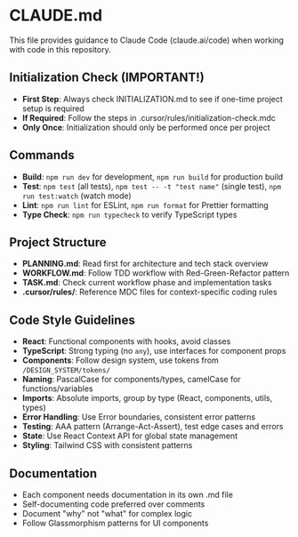# CLAUDE.md

This file provides guidance to Claude Code (claude.ai/code) when working with code in this repository.

## Initialization Check (IMPORTANT!)
- **First Step**: Always check INITIALIZATION.md to see if one-time project setup is required
- **If Required**: Follow the steps in .cursor/rules/initialization-check.mdc
- **Only Once**: Initialization should only be performed once per project

## Commands
- **Build**: `npm run dev` for development, `npm run build` for production build
- **Test**: `npm test` (all tests), `npm test -- -t "test name"` (single test), `npm run test:watch` (watch mode)
- **Lint**: `npm run lint` for ESLint, `npm run format` for Prettier formatting
- **Type Check**: `npm run typecheck` to verify TypeScript types

## Project Structure
- **PLANNING.md**: Read first for architecture and tech stack overview
- **WORKFLOW.md**: Follow TDD workflow with Red-Green-Refactor pattern
- **TASK.md**: Check current workflow phase and implementation tasks
- **.cursor/rules/**: Reference MDC files for context-specific coding rules

## Code Style Guidelines
- **React**: Functional components with hooks, avoid classes
- **TypeScript**: Strong typing (no `any`), use interfaces for component props 
- **Components**: Follow design system, use tokens from `/DESIGN_SYSTEM/tokens/`
- **Naming**: PascalCase for components/types, camelCase for functions/variables
- **Imports**: Absolute imports, group by type (React, components, utils, types)
- **Error Handling**: Use Error boundaries, consistent error patterns
- **Testing**: AAA pattern (Arrange-Act-Assert), test edge cases and errors
- **State**: Use React Context API for global state management
- **Styling**: Tailwind CSS with consistent patterns

## Documentation
- Each component needs documentation in its own .md file
- Self-documenting code preferred over comments
- Document "why" not "what" for complex logic
- Follow Glassmorphism patterns for UI components